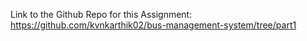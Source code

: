Link to the Github Repo for this Assignment: https://github.com/kvnkarthik02/bus-management-system/tree/part1